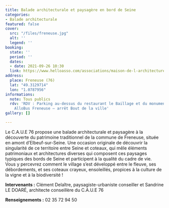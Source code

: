 ```yaml
---
title: Balade architecturale et paysagère en bord de Seine
categories:
- Balade architecturale
featured: false
cover:
  src: "/files/freneuse.jpg"
  alt: ''
  legend: ''
booking:
  state: ''
  period: ''
  dates:
  - date: 2021-09-26 10:30
  link: https://www.helloasso.com/associations/maison-de-l-architecture-de-normandie-le-forum/evenements/balade-architecturale-et-paysagere-en-bord-de-seine
address:
  place: Freneuse (76)
  lat: "49.3129714"
  lon: "1.0787956"
informations:
  note: Tous publics
  rdv: 'RDV : Parking au-dessus du restaurant le Baillage et du monument aux morts.
    AlloBus Freneuse – arrêt Bout de la ville'
gallery: []

---
```

Le C.A.U.E 76 propose une balade architecturale et paysagère à la découverte du patrimoine traditionnel de la commune de Freneuse, située en amont d’Elbeuf-sur-Seine. Une occasion originale de découvrir la singularité de ce territoire entre Seine et coteaux, qui mêle éléments patrimoniaux et architectures diverses qui composent ces paysages typiques des bords de Seine et participent à la qualité du cadre de vie.  
 Vous y percevrez comment le village s’est développé entre le fleuve, ses débordements, et ses coteaux crayeux, ensoleillés, propices à la culture de la vigne et à la biodiversité !

**Intervenants :** Clément Delaître, paysagiste-urbaniste conseiller et Sandrine LE DOARÉ, architecte conseillère du C.A.U.E 76

**Renseignements :** 02 35 72 94 50